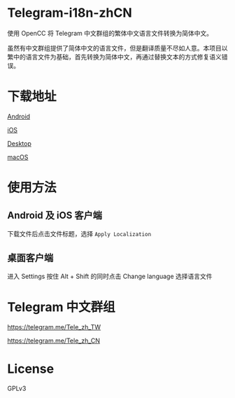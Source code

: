 # Telegram-i18n-zhCN

使用 OpenCC 将 Telegram 中文群组的繁体中文语言文件转换为简体中文。

虽然有中文群组提供了简体中文的语言文件，但是翻译质量不尽如人意。本项目以繁中的语言文件为基础，首先转换为简体中文，再通过替换文本的方式修复语义错误。

# 下载地址

[Android](https://raw.githubusercontent.com/ITJesse/Telegram-i18n-zhCN/master/output/Android_CN.xml)

[iOS](https://raw.githubusercontent.com/ITJesse/Telegram-i18n-zhCN/master/output/iOS_CN.xml)

[Desktop](https://raw.githubusercontent.com/ITJesse/Telegram-i18n-zhCN/master/output/Desktop_CN.xml)

[macOS](https://raw.githubusercontent.com/ITJesse/Telegram-i18n-zhCN/master/output/macOS_CN.xml)

# 使用方法

## Android 及 iOS 客户端

下载文件后点击文件标题，选择 `Apply Localization`

## 桌面客户端

进入 Settings 按住 Alt + Shift 的同时点击 Change language 选择语言文件


# Telegram 中文群组

https://telegram.me/Tele_zh_TW

https://telegram.me/Tele_zh_CN

# License

GPLv3

